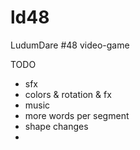 # ld48

LudumDare #48 video-game

TODO

- sfx
- colors & rotation & fx
- music
- more words per segment
- shape changes
-
